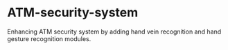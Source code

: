 # ATM-security-system

Enhancing ATM security system by adding hand vein recognition and hand gesture recognition modules.
